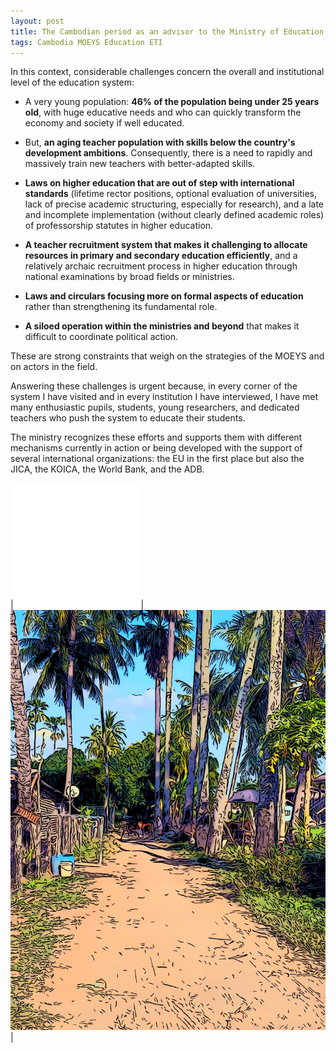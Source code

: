 ```yaml
---
layout: post
title: The Cambodian period as an advisor to the Ministry of Education, Youth, and Sports. Part 3 - Global Challenges in Cambodian Education
tags: Cambodia MOEYS Education ETI
---
```


In this context, considerable challenges concern the overall and institutional level of the education system:

- A very young population:  **46% of the population being under 25 years old**, with huge educative needs and who can quickly transform the economy and society if well educated.

- But, **an aging teacher population with skills below the country's development ambitions**. Consequently, there is a need to rapidly and massively train new teachers with better-adapted skills.

- **Laws on higher education that are out of step with international standards** (lifetime rector positions, optional evaluation of universities, lack of precise academic structuring, especially for research), and a late and incomplete implementation (without clearly defined academic roles) of professorship statutes in higher education.

- **A teacher recruitment system that makes it challenging to allocate resources in primary and secondary education efficiently**, and a relatively archaic recruitment process in higher education through national examinations by broad fields or ministries.

- **Laws and circulars focusing more on formal aspects of education** rather than strengthening its fundamental role.

- **A siloed operation within the ministries and beyond** that makes it difficult to coordinate political action.

These are strong constraints that weigh on the strategies of the MOEYS and on actors in the field.


Answering these challenges is urgent because, in every corner of the system I have visited and in every institution I have interviewed, I have met many enthusiastic pupils, students, young researchers, and dedicated teachers who push the system to educate their students. 

The ministry recognizes these efforts and supports them with different mechanisms currently in action or being developed with the support of several international organizations: the EU in the first place but also the JICA, the KOICA, the World Bank, and the ADB.

|![](/images/filler.png) |![](/images/Cinemin-chemin-srok.jpeg)|


